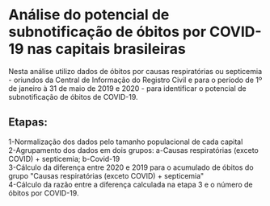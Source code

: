 # Análise do potencial de subnotificação de óbitos por COVID-19 nas capitais brasileiras

Nesta análise utilizo dados de óbitos por causas respiratórias ou septicemia - oriundos da Central de Informação do Registro Civil e para o período de 1º de janeiro à 31 de maio de 2019 e 2020 - para identificar o potencial de subnotificação de óbitos de COVID-19.

## Etapas:
1-Normalização dos dados pelo tamanho populacional de cada capital  
2-Agrupamento dos dados em dois grupos: a-Causas respiratórias (exceto COVID) + septicemia; b-Covid-19  
3-Cálculo da diferença entre 2020 e 2019 para o acumulado de óbitos do grupo "Causas respiratórias (exceto COVID) + septicemia"  
4-Cálculo da razão entre a diferença calculada na etapa 3 e o número de óbitos por COVID-19.
